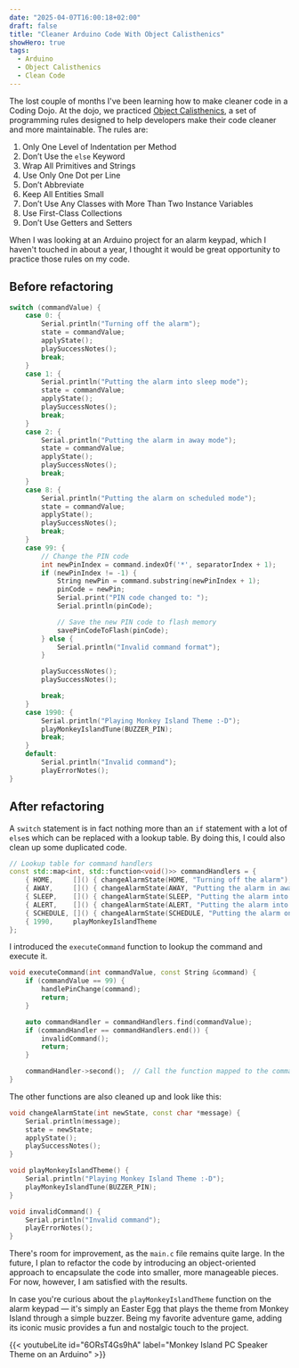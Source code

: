 ```yaml
---
date: "2025-04-07T16:00:18+02:00"
draft: false
title: "Cleaner Arduino Code With Object Calisthenics"
showHero: true
tags:
  - Arduino
  - Object Calisthenics
  - Clean Code
---
```


The lost couple of months I've been learning how to make cleaner code in a Coding Dojo. At the dojo,
we practiced
[Object Calisthenics](https://bolcom.github.io/student-dojo/legacy-code/DevelopersAnonymous-ObjectCalisthenics.pdf),
a set of programming rules designed to help developers make their code cleaner and more
maintainable. The rules are:

1. Only One Level of Indentation per Method
2. Don’t Use the `else` Keyword
3. Wrap All Primitives and Strings
4. Use Only One Dot per Line
5. Don’t Abbreviate
6. Keep All Entities Small
7. Don’t Use Any Classes with More Than Two Instance Variables
8. Use First-Class Collections
9. Don’t Use Getters and Setters

When I was looking at an Arduino project for an alarm keypad, which I haven't touched in about a
year, I thought it would be great opportunity to practice those rules on my code.

## Before refactoring

```cpp
switch (commandValue) {
    case 0: {
        Serial.println("Turning off the alarm");
        state = commandValue;
        applyState();
        playSuccessNotes();
        break;
    }
    case 1: {
        Serial.println("Putting the alarm into sleep mode");
        state = commandValue;
        applyState();
        playSuccessNotes();
        break;
    }
    case 2: {
        Serial.println("Putting the alarm in away mode");
        state = commandValue;
        applyState();
        playSuccessNotes();
        break;
    }
    case 8: {
        Serial.println("Putting the alarm on scheduled mode");
        state = commandValue;
        applyState();
        playSuccessNotes();
        break;
    }
    case 99: {
        // Change the PIN code
        int newPinIndex = command.indexOf('*', separatorIndex + 1);
        if (newPinIndex != -1) {
            String newPin = command.substring(newPinIndex + 1);
            pinCode = newPin;
            Serial.print("PIN code changed to: ");
            Serial.println(pinCode);

            // Save the new PIN code to flash memory
            savePinCodeToFlash(pinCode);
        } else {
            Serial.println("Invalid command format");
        }

        playSuccessNotes();
        playSuccessNotes();

        break;
    }
    case 1990: {
        Serial.println("Playing Monkey Island Theme :-D");
        playMonkeyIslandTune(BUZZER_PIN);
        break;
    }
    default:
        Serial.println("Invalid command");
        playErrorNotes();
}
```

## After refactoring

A `switch` statement is in fact nothing more than an `if` statement with a lot of `else`s which can
be replaced with a lookup table. By doing this, I could also clean up some duplicated code.

```cpp
// Lookup table for command handlers
const std::map<int, std::function<void()>> commandHandlers = {
    { HOME,     []() { changeAlarmState(HOME, "Turning off the alarm"); }                   },
    { AWAY,     []() { changeAlarmState(AWAY, "Putting the alarm in away mode"); }          },
    { SLEEP,    []() { changeAlarmState(SLEEP, "Putting the alarm into sleep mode"); }      },
    { ALERT,    []() { changeAlarmState(ALERT, "Putting the alarm into alert mode"); }      },
    { SCHEDULE, []() { changeAlarmState(SCHEDULE, "Putting the alarm on scheduled mode"); } },
    { 1990,     playMonkeyIslandTheme                                                       }
};
```

I introduced the `executeCommand` function to lookup the command and execute it.

```cpp
void executeCommand(int commandValue, const String &command) {
    if (commandValue == 99) {
        handlePinChange(command);
        return;
    }

    auto commandHandler = commandHandlers.find(commandValue);
    if (commandHandler == commandHandlers.end()) {
        invalidCommand();
        return;
    }

    commandHandler->second();  // Call the function mapped to the command
}
```

The other functions are also cleaned up and look like this:

```cpp
void changeAlarmState(int newState, const char *message) {
    Serial.println(message);
    state = newState;
    applyState();
    playSuccessNotes();
}

void playMonkeyIslandTheme() {
    Serial.println("Playing Monkey Island Theme :-D");
    playMonkeyIslandTune(BUZZER_PIN);
}

void invalidCommand() {
    Serial.println("Invalid command");
    playErrorNotes();
}
```

There's room for improvement, as the `main.c` file remains quite large. In the future, I plan to
refactor the code by introducing an object-oriented approach to encapsulate the code into smaller,
more manageable pieces. For now, however, I am satisfied with the results.

In case you're curious about the `playMonkeyIslandTheme` function on the alarm keypad — it's simply
an Easter Egg that plays the theme from Monkey Island through a simple buzzer. Being my favorite
adventure game, adding its iconic music provides a fun and nostalgic touch to the project.

{{< youtubeLite id="6ORsT4Gs9hA" label="Monkey Island PC Speaker Theme on an Arduino" >}}
